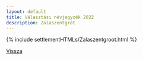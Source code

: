 ```yaml
---
layout: default
title: Választási névjegyzék 2022
description: Zalaszentgrót
---
```


{% include settlementHTMLs/Zalaszentgroot.html %}

[Vissza](./)